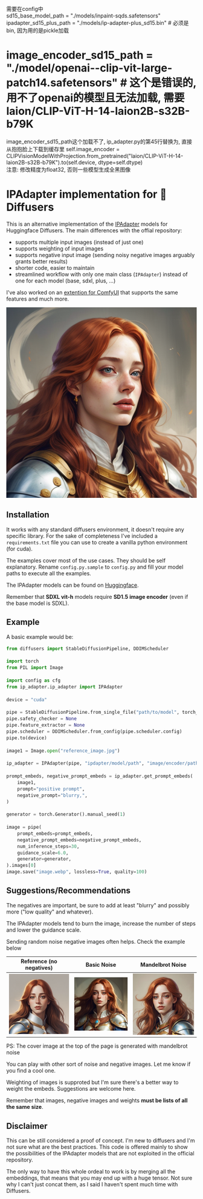 需要在config中  
sd15_base_model_path = "./models/inpaint-sqds.safetensors"  
ipadapter_sd15_plus_path = "./models/ip-adapter-plus_sd15.bin"  # 必须是bin, 因为用的是pickle加载
# image_encoder_sd15_path = "./model/openai--clip-vit-large-patch14.safetensors"  # 这个是错误的,用不了openai的模型且无法加载, 需要laion/CLIP-ViT-H-14-laion2B-s32B-b79K
image_encoder_sd15_path这个加载不了, ip_adapter.py的第45行替换为, 直接从抱抱脸上下载到缓存里
self.image_encoder =  CLIPVisionModelWithProjection.from_pretrained("laion/CLIP-ViT-H-14-laion2B-s32B-b79K").to(self.device, dtype=self.dtype)  
注意:
修改精度为float32, 否则一些模型生成全黑图像
        


# IPAdapter implementation for :hugs: Diffusers

This is an alternative implementation of the [IPAdapter](https://github.com/tencent-ailab/IP-Adapter) models for Huggingface Diffusers. The main differences with the offial repository:

- supports multiple input images (instead of just one)
- supports weighting of input images
- supports negative input image (sending noisy negative images arguably grants better results)
- shorter code, easier to maintain
- streamlined workflow with only one main class (`IPAdapter`) instead of one for each model (base, sdxl, plus, ...)

I've also worked on an [extention for ComfyUI](https://github.com/cubiq/ComfyUI_IPAdapter_plus) that supports the same features and much more.

![cover](assets/cover.webp)

## Installation

It works with any standard diffusers environment, it doesn't require any specific library. For the sake of completeness I've included a `requirements.txt` file you can use to create a vanilla python environment (for cuda).

The examples cover most of the use cases. They should be self explanatory. Rename `config.py.sample` to `config.py` and fill your model paths to execute all the examples.

The IPAdapter models can be found on [Huggingface](https://huggingface.co/h94/IP-Adapter).

Remember that **SDXL vit-h** models require **SD1.5 image encoder** (even if the base model is SDXL).

## Example

A basic example would be:

```python
from diffusers import StableDiffusionPipeline, DDIMScheduler

import torch
from PIL import Image

import config as cfg
from ip_adapter.ip_adapter import IPAdapter

device = "cuda"

pipe = StableDiffusionPipeline.from_single_file("path/to/model", torch_dtype=torch.float16)
pipe.safety_checker = None
pipe.feature_extractor = None
pipe.scheduler = DDIMScheduler.from_config(pipe.scheduler.config)
pipe.to(device)

image1 = Image.open("reference_image.jpg")

ip_adapter = IPAdapter(pipe, "ipdapter/model/path", "image/encoder/path", device=device)

prompt_embeds, negative_prompt_embeds = ip_adapter.get_prompt_embeds(
    image1,
    prompt="positive prompt",
    negative_prompt="blurry,",
)

generator = torch.Generator().manual_seed(1)

image = pipe(
    prompt_embeds=prompt_embeds,
    negative_prompt_embeds=negative_prompt_embeds,
    num_inference_steps=30,
    guidance_scale=6.0,
    generator=generator,
).images[0]
image.save("image.webp", lossless=True, quality=100)
```

## Suggestions/Recommendations

The negatives are important, be sure to add at least "blurry" and possibly more ("low quality" and whatever).

The IPAdapter models tend to burn the image, increase the number of steps and lower the guidance scale.

Sending random noise negative images often helps. Check the example below

| Reference (no negatives) | Basic Noise | Mandelbrot Noise |
| --- | --- | --- |
| <img src="output/ipadapter_sd15_multi.webp" width="256" alt="no negative" /> | <img src="output/ipadapter_sd15_noise.webp" width="256" alt="no negative" /> | <img src="output/ipadapter_sd15_madelbrot.webp" width="256" alt="no negative" /> |

PS: The cover image at the top of the page is generated with mandelbrot noise

You can play with other sort of noise and negative images. Let me know if you find a cool one.

Weighting of images is supproted but I'm sure there's a better way to weight the embeds. Suggestions are welcome here.

Remember that images, negative images and weights **must be lists of all the same size**.

## Disclaimer

This can be still considered a proof of concept. I'm new to diffusers and I'm not sure what are the best practices. This code is offered mainly to show the possibilities of the IPAdapter models that are not exploited in the official repository.

The only way to have this whole ordeal to work is by merging all the embeddings, that means that you may end up with a huge tensor. Not sure why I can't just concat them, as I said I haven't spent much time with Diffusers.
